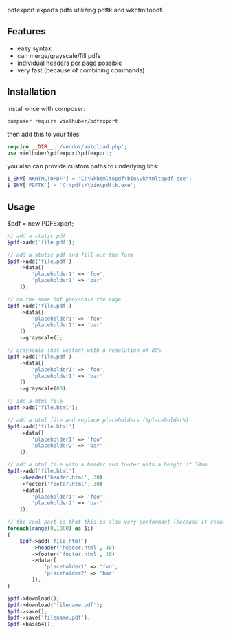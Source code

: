 pdfexport exports pdfs utilizing pdftk and wkhtmltopdf.

## Features

- easy syntax
- can merge/grayscale/fill pdfs
- individual headers per page possible
- very fast (because of combining commands)

## Installation

install once with composer:

```
composer require vielhuber/pdfexport
```

then add this to your files:

```php
require __DIR__.'/vendor/autoload.php';
use vielhuber\pdfexport\pdfexport;
```

you also can provide custom paths to underlying libs:

```php
$_ENV['WKHTMLTOPDF'] = 'C:\wkhtmltopdf\bin\wkhtmltopdf.exe';
$_ENV['PDFTK'] = 'C:\pdftk\bin\pdftk.exe';
```

## Usage

$pdf = new PDFExport;

```php
// add a static pdf
$pdf->add('file.pdf');

// add a static pdf and fill out the form
$pdf->add('file.pdf')
    ->data([
        'placeholder1' => 'foo',
        'placeholder1' => 'bar'
    ]);

// do the same but grayscale the page
$pdf->add('file.pdf')
    ->data([
        'placeholder1' => 'foo',
        'placeholder1' => 'bar'
    ])
    ->grayscale();

// grayscale (not vector) with a resolution of 80%
$pdf->add('file.pdf')
    ->data([
        'placeholder1' => 'foo',
        'placeholder1' => 'bar'
    ])
    ->grayscale(80);

// add a html file
$pdf->add('file.html');

// add a html file and replace placeholders (%placeholder%)
$pdf->add('file.html')
    ->data([
        'placeholder1' => 'foo',
        'placeholder2' => 'bar'
    ]);

// add a html file with a header and footer with a height of 30mm
$pdf->add('file.html')
    ->header('header.html', 30)
    ->footer('footer.html', 30)
    ->data([
        'placeholder1' => 'foo',
        'placeholder2' => 'bar'
    ]);

// the cool part is that this is also very performant (because it results only in 1 subcommand)
foreach(range(0,1000) as $i)
{
    $pdf->add('file.html')
        ->header('header.html', 30)
        ->footer('footer.html', 30)
        ->data([
            'placeholder1' => 'foo',
            'placeholder2' => 'bar'
        ]);
}

$pdf->download();
$pdf->download('filename.pdf');
$pdf->save();
$pdf->save('filename.pdf');
$pdf->base64();
```